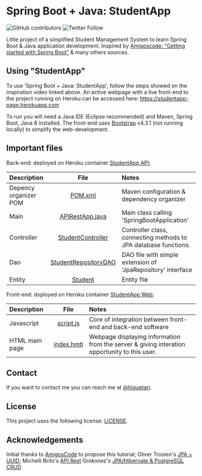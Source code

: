 # Spring Boot + Java: StudentApp

![GitHub contributors](https://img.shields.io/github/contributors/thiagojacinto/spring-boot-java-StudentApp)
![Twitter Follow](https://img.shields.io/twitter/follow/higuetari?style=social)

Little project of a simplified Student Management System to learn Spring Boot &amp; Java application development. Inspired by [Amigoscode: "Getting started with Spring Boot"](https://youtu.be/Ke7Tr4RgRTs) & many others sources.

## Using "StudentApp"

To use 'Spring Boot + Java: StudentApp', follow the steps showed on the inspiration video linked above. An active webpage with a live front-end to the project running on Heroku can be accessed here: https://studentapp-page.herokuapp.com

To run you will need a Java IDE (Eclipse recommended) and Maven, Spring Boot, Java 8 installed. The front-end uses [Bootstrap](https://getbootstrap.com/docs/4.3/components/) v4.3.1 (not running locally) to simplify the web-development.

## Important files

Back-end: deployed on Heroku container [StudentApp API](https://api-studentapp.herokuapp.com);

|Description | File | Notes|
|:------------|:-----:|:-----|
|Depency organizer POM | [POM.xml](/pom.xml) | Maven configuration & dependency organizer|
|Main | [APIRestApp.java](/src/main/java/com/springbootdb/apistudents/ApiRestApp.javaa) | Main class calling 'SpringBootApplication' |
|Controller | [StudentController](/src/main/java/com/springbootdb/apistudents/controller/StudentController.java) | Controller class, connecting methods to JPA database functions.|
|Dao | [StudentRepositoryDAO](/src/main/java/com/springbootdb/apistudents/dao/StudentRepositoryDao.java) | DAO file with simple extension of 'JpaRepository' interface |
|Entity | [Student](/src/main/java/com/springbootdb/apistudents/model/Student.java) | Entity file |

Front-end: doployed on Heroku container [StudentApp Web](https://studentapp.herokuapp.com);

|Description | File | Notes|
|:------------|:-----:|:-----|
|Javascript | [script.js](/web/script.js) | Core of integration between front-end and back-end software|
|HTML main page | [index.hmtl](/web/index.html) | Webpage displaying information from the server & giving interation opportunity to this user. |

## Contact 

If you want to contact me you can reach me at [@higuetari](https://twitter.com/higuetari).

## License 

This project uses the following license: [LICENSE](<link>).

## Acknowledgements

Initial thanks to [AmigosCode](https://github.com/amigoscode) to propose this tutorial;
Oliver Trosien's [JPA + UUID](https://github.com/otrosien/uuid-jpa-rest-example);
Michelli Brito's [API Rest](https://github.com/MichelliBrito/produtos-apirest)
Grokonez's [JPA/Hibernate & PostgreSQL CRUD](https://grokonez.com/spring-framework/spring-boot/spring-jpa-hibernate-one-to-many-association-postgresql-springboot-crud-restapis-post-get-put-delete-example)

